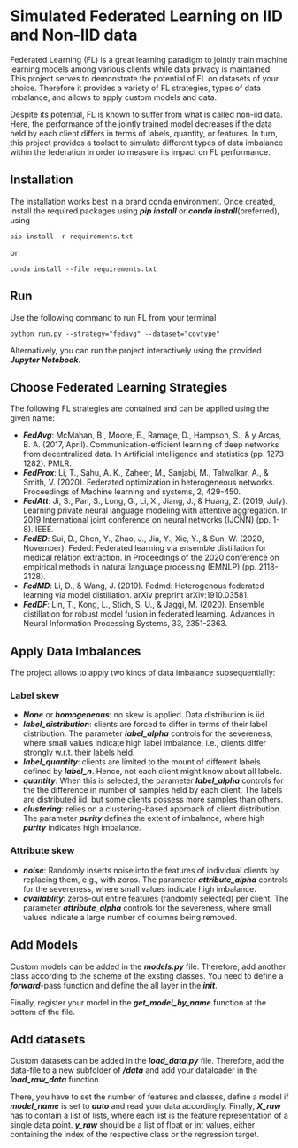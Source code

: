 # Simulated Federated Learning on IID and Non-IID data

Federated Learning (FL) is a great learning paradigm to jointly train machine learning models among various clients while data privacy is maintained.
This project serves to demonstrate the potential of FL on datasets of your choice.
Therefore it provides a variety of FL strategies, types of data imbalance, and allows to apply custom models and data.

Despite its potential, FL is known to suffer from what is called non-iid data. Here, the performance of the jointly trained model decreases if the data held by each client differs in terms of labels, quantity, or features.
In turn, this project provides a toolset to simulate different types of data imbalance within the federation in order to measure its impact on FL performance.

## Installation

The installation works best in a brand conda environment. 
Once created, install the required packages using ___pip install___ or ___conda install___(preferred), using
```
pip install -r requirements.txt
```
or 
```
conda install --file requirements.txt
```

## Run

Use the following command to run FL from your terminal
```
python run.py --strategy="fedavg" --dataset="covtype"
```
Alternatively, you can run the project interactively using the provided ___Jupyter Notebook___.

## Choose Federated Learning Strategies

The following FL strategies are contained and can be applied using the given name:
- ___FedAvg___: McMahan, B., Moore, E., Ramage, D., Hampson, S., & y Arcas, B. A. (2017, April). Communication-efficient learning of deep networks from decentralized data. In Artificial intelligence and statistics (pp. 1273-1282). PMLR.
- ___FedProx___: Li, T., Sahu, A. K., Zaheer, M., Sanjabi, M., Talwalkar, A., & Smith, V. (2020). Federated optimization in heterogeneous networks. Proceedings of Machine learning and systems, 2, 429-450.
- ___FedAtt___: Ji, S., Pan, S., Long, G., Li, X., Jiang, J., & Huang, Z. (2019, July). Learning private neural language modeling with attentive aggregation. In 2019 International joint conference on neural networks (IJCNN) (pp. 1-8). IEEE.
- ___FedED___: Sui, D., Chen, Y., Zhao, J., Jia, Y., Xie, Y., & Sun, W. (2020, November). Feded: Federated learning via ensemble distillation for medical relation extraction. In Proceedings of the 2020 conference on empirical methods in natural language processing (EMNLP) (pp. 2118-2128).
- ___FedMD___: Li, D., & Wang, J. (2019). Fedmd: Heterogenous federated learning via model distillation. arXiv preprint arXiv:1910.03581.
- ___FedDF___: Lin, T., Kong, L., Stich, S. U., & Jaggi, M. (2020). Ensemble distillation for robust model fusion in federated learning. Advances in Neural Information Processing Systems, 33, 2351-2363.

## Apply Data Imbalances

The project allows to apply two kinds of data imbalance subsequentially:
### Label skew
- ___None___ or ___homogeneous___: no skew is applied. Data distribution is iid.
- ___label_distribution___: clients are forced to differ in terms of their label distribution. The parameter ___label_alpha___ controls for the severeness, where small values indicate high label imbalance, i.e., clients differ strongly w.r.t. their labels held.
- ___label_quantity___: clients are limited to the mount of different labels defined by ___label_n___. Hence, not each client might know about all labels.
- ___quantity___: When this is selected, the parameter ___label_alpha___ controls for the the difference in number of samples held by each client. The labels are distributed iid, but some clients possess more samples than others.
- ___clustering___: relies on a clustering-based approach of client distribution. The parameter ___purity___ defines the extent of imbalance, where high ___purity___ indicates high imbalance.
### Attribute skew
- ___noise___: Randomly inserts noise into the features of individual clients by replacing them, e.g., with zeros. The parameter ___attribute_alpha___ controls for the severeness, where small values indicate high imbalance.
- ___availablity___: zeros-out entire features (randomly selected) per client. The parameter ___attribute_alpha___ controls for the severeness, where small values indicate a large number of columns being removed.


## Add Models

Custom models can be added in the ___models.py___ file.
Therefore, add another class according to the scheme of the exsting classes.
You need to define a ___forward___-pass function and define the all layer in the ___init___.

Finally, register your model in the ___get_model_by_name___ function at the bottom of the file.

## Add datasets

Custom datasets can be added in the ___load_data.py___ file.
Therefore, add the data-file to a new subfolder of ___/data___ and add your dataloader in the ___load_raw_data___ function.

There, you have to set the number of features and classes, define a model if ___model_name___ is set to ___auto___ and read your data accordingly.
Finally, ___X_raw___ has to contain a list of lists, where each list is the feature representation of a single data point.
___y_raw___ should be a list of float or int values, either containing the index of the respective class or the regression target.
